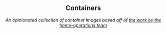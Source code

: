 <div align="center">

## Containers

_An opinionated collection of container images based off of [the work by the home-operations team](https://github.com/home-operations/containers)_

</div>
